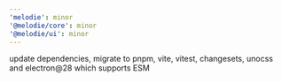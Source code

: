 ```yaml
---
'melodie': minor
'@melodie/core': minor
'@melodie/ui': minor
---
```


update dependencies, migrate to pnpm, vite, vitest, changesets, unocss and electron@28 which supports ESM
